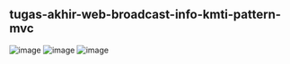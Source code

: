 ## tugas-akhir-web-broadcast-info-kmti-pattern-mvc

![image](https://user-images.githubusercontent.com/37723902/147527795-89f8c394-1aea-4ede-8e25-c5fd7f16da14.png)
![image](https://user-images.githubusercontent.com/37723902/147527802-39dd4f4b-7a40-42d4-a604-4dd4cb59ef5a.png)
![image](https://user-images.githubusercontent.com/37723902/147527826-72a303bc-5972-45cf-9956-d4e37fda140f.png)
